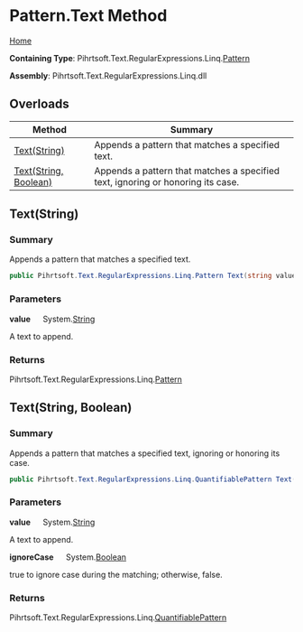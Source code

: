 # Pattern\.Text Method

[Home](../../../../../../README.md)

**Containing Type**: Pihrtsoft\.Text\.RegularExpressions\.Linq\.[Pattern](../README.md)

**Assembly**: Pihrtsoft\.Text\.RegularExpressions\.Linq\.dll

## Overloads

| Method | Summary |
| ------ | ------- |
| [Text(String)](#Pihrtsoft_Text_RegularExpressions_Linq_Pattern_Text_System_String_) | Appends a pattern that matches a specified text\. |
| [Text(String, Boolean)](#Pihrtsoft_Text_RegularExpressions_Linq_Pattern_Text_System_String_System_Boolean_) | Appends a pattern that matches a specified text, ignoring or honoring its case\. |

## Text\(String\) <a name="Pihrtsoft_Text_RegularExpressions_Linq_Pattern_Text_System_String_"></a>

### Summary

Appends a pattern that matches a specified text\.

```csharp
public Pihrtsoft.Text.RegularExpressions.Linq.Pattern Text(string value)
```

### Parameters

**value** &emsp; System\.[String](https://docs.microsoft.com/en-us/dotnet/api/system.string)

A text to append\.

### Returns

Pihrtsoft\.Text\.RegularExpressions\.Linq\.[Pattern](../README.md)

## Text\(String, Boolean\) <a name="Pihrtsoft_Text_RegularExpressions_Linq_Pattern_Text_System_String_System_Boolean_"></a>

### Summary

Appends a pattern that matches a specified text, ignoring or honoring its case\.

```csharp
public Pihrtsoft.Text.RegularExpressions.Linq.QuantifiablePattern Text(string value, bool ignoreCase)
```

### Parameters

**value** &emsp; System\.[String](https://docs.microsoft.com/en-us/dotnet/api/system.string)

A text to append\.

**ignoreCase** &emsp; System\.[Boolean](https://docs.microsoft.com/en-us/dotnet/api/system.boolean)

true to ignore case during the matching; otherwise, false\.

### Returns

Pihrtsoft\.Text\.RegularExpressions\.Linq\.[QuantifiablePattern](../../QuantifiablePattern/README.md)


